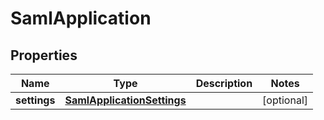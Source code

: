 

# SamlApplication


## Properties

| Name | Type | Description | Notes |
|------------ | ------------- | ------------- | -------------|
|**settings** | [**SamlApplicationSettings**](SamlApplicationSettings.md) |  |  [optional] |



